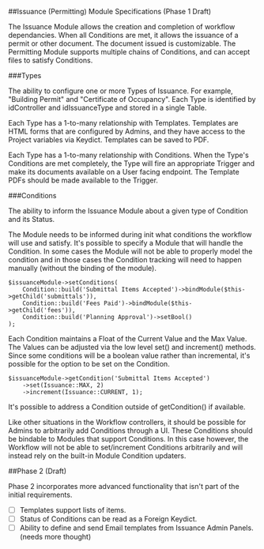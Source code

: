 ##Issuance (Permitting) Module Specifications (Phase 1 Draft)

The Issuance Module allows the creation and completion of workflow dependancies. When all Conditions are met, it 
allows the issuance of a permit or other document. The document issued is customizable. The Permitting Module supports 
multiple chains of Conditions, and can accept files to satisfy Conditions.

###Types

The ability to configure one or more Types of Issuance.  For example, "Building Permit" and "Certificate of Occupancy". 
Each Type is identified by idController and idIssuanceType and stored in a single Table.

Each Type has a 1-to-many relationship with Templates.  Templates are HTML forms that are configured by Admins, and 
they have access to the Project variables via Keydict.  Templates can be saved to PDF.

Each Type has a 1-to-many relationship with Conditions.  When the Type's Conditions are met completely, the Type will
 fire an appropriate Trigger and make its documents available on a User facing endpoint.  The Template PDFs should be
  made available to the Trigger.

###Conditions

The ability to inform the Issuance Module about a given type of Condition and its Status.

The Module needs to be informed during init what conditions the workflow will use and satisfy.  It's possible to specify
a Module that will handle the Condition.  In some cases the Module will not be able to properly model the condition and 
in those cases the Condition tracking will need to happen manually (without the binding of the module).

```
$issuanceModule->setConditions(
    Condition::build('Submittal Items Accepted')->bindModule($this->getChild('submittals')),
    Condition::build('Fees Paid')->bindModule($this->getChild('fees')),
    Condition::build('Planning Approval')->setBool()
);
```

Each Condition maintains a Float of the Current Value and the Max Value.  The Values can be adjusted via the low level 
set() and increment() methods.  Since some conditions will be a boolean value rather than incremental, it's possible 
for the option to be set on the Condition.


```
$issuanceModule->getCondition('Submittal Items Accepted')
    ->set(Issuance::MAX, 2)
    ->increment(Issuance::CURRENT, 1);
```

It's possible to address a Condition outside of getCondition() if available.

Like other situations in the Workflow controllers, it should be possible for Admins to arbitrarily add Conditions 
through a UI.  These Conditions should be bindable to Modules that support Conditions.  In this case however, the 
Workflow will not be able to set/increment Conditions arbitrarily and will instead rely on the built-in Module 
Condition updaters.

##Phase 2 (Draft)

Phase 2 incorporates more advanced functionality that isn't part of the initial requirements.

- [ ] Templates support lists of items.
- [ ] Status of Conditions can be read as a Foreign Keydict.
- [ ] Ability to define and send Email templates from Issuance Admin Panels. (needs more thought)
